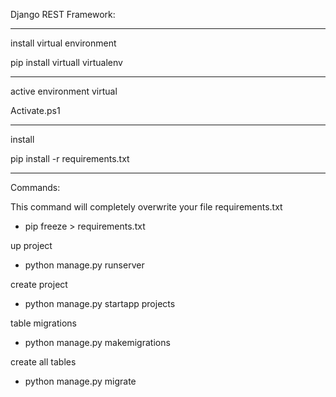 Django REST Framework:

----------------------------------------------
install virtual environment

pip install virtuall virtualenv

----------------------------------------------

active environment virtual

Activate.ps1

----------------------------------------------

install

pip install -r requirements.txt

----------------------------------------------

Commands:

This command will completely overwrite your file requirements.txt 
- pip freeze > requirements.txt

up project
- python manage.py runserver

create project
- python manage.py startapp projects

table migrations
- python manage.py makemigrations

create all tables
- python manage.py migrate   